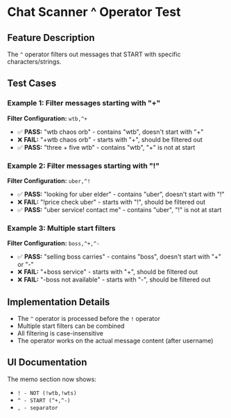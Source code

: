 # Chat Scanner ^ Operator Test

## Feature Description
The `^` operator filters out messages that START with specific characters/strings.

## Test Cases

### Example 1: Filter messages starting with "+"
**Filter Configuration:** `wtb,^+`
- ✅ **PASS:** "wtb chaos orb" - contains "wtb", doesn't start with "+"
- ❌ **FAIL:** "+wtb chaos orb" - starts with "+", should be filtered out
- ✅ **PASS:** "three + five wtb" - contains "wtb", "+" is not at start

### Example 2: Filter messages starting with "!"
**Filter Configuration:** `uber,^!`
- ✅ **PASS:** "looking for uber elder" - contains "uber", doesn't start with "!"
- ❌ **FAIL:** "!price check uber" - starts with "!", should be filtered out
- ✅ **PASS:** "uber service! contact me" - contains "uber", "!" is not at start

### Example 3: Multiple start filters
**Filter Configuration:** `boss,^+,^-`
- ✅ **PASS:** "selling boss carries" - contains "boss", doesn't start with "+" or "-"
- ❌ **FAIL:** "+boss service" - starts with "+", should be filtered out
- ❌ **FAIL:** "-boss not available" - starts with "-", should be filtered out

## Implementation Details
- The `^` operator is processed before the `!` operator
- Multiple start filters can be combined
- All filtering is case-insensitive
- The operator works on the actual message content (after username)

## UI Documentation
The memo section now shows:
- `! - NOT (!wtb,!wts)`
- `^ - START (^+,^-)`
- `, - separator`
